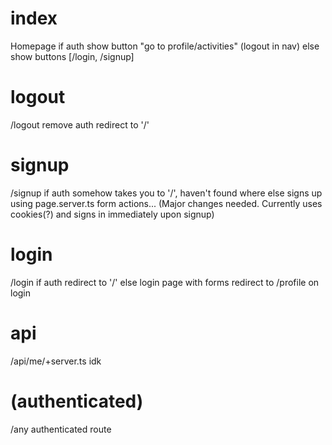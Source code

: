 # index
  Homepage
    if auth
      show button "go to profile/activities"
      (logout in nav)
    else 
      show buttons
        [/login, /signup]    
# logout
  /logout
    remove auth
    redirect to '/'
# signup
  /signup
    if auth
      somehow takes you to '/', haven't found where
    else
      signs up using page.server.ts form actions...
      (Major changes needed. Currently uses cookies(?) and signs in immediately upon signup)

# login
  /login
    if auth
      redirect to '/'
    else
      login page with forms
      redirect to /profile on login

# api
  /api/me/+server.ts
    idk

# (authenticated)
  /any authenticated route

      